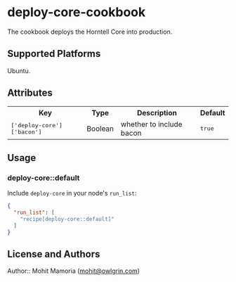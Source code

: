 # deploy-core-cookbook

The cookbook deploys the Horntell Core into production.

## Supported Platforms

Ubuntu.

## Attributes

<table>
  <tr>
    <th>Key</th>
    <th>Type</th>
    <th>Description</th>
    <th>Default</th>
  </tr>
  <tr>
    <td><tt>['deploy-core']['bacon']</tt></td>
    <td>Boolean</td>
    <td>whether to include bacon</td>
    <td><tt>true</tt></td>
  </tr>
</table>

## Usage

### deploy-core::default

Include `deploy-core` in your node's `run_list`:

```json
{
  "run_list": [
    "recipe[deploy-core::default]"
  ]
}
```

## License and Authors

Author:: Mohit Mamoria (mohit@owlgrin.com)

